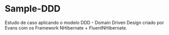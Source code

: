 Sample-DDD
===========

Estudo de caso aplicando o modelo DDD - Domain Driven Design criado por Evans com os Framework NHibernate + FluentNHibernate.
